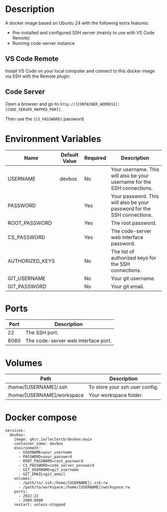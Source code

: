 # Description

A docker image based on Ubuntu 24 with the following extra features:
* Pre-installed and configured SSH server (mainly to use with VS Code Remote)
* Running code-server instance

## VS Code Remote

Install VS Code on your local computer and connect to this docker image via SSH with the Remote plugin.

## Code Server

Open a browser and go to `http://[CONTAINER_ADDRESS]:[CODE_SERVER_MAPPED_PORT]`.

Then use the `[CS_PASSWORD]` password.

# Environment Variables

| **Name**        | **Default Value** | **Required** | **Description**                                                          |
|-----------------|-------------------|--------------|--------------------------------------------------------------------------|
| USERNAME        | devbox            | No           | Your username.  This will also be your username for the SSH connections. |
| PASSWORD        |                   | Yes          | Your password. This will also be your password for the SSH connections.  |
| ROOT_PASSWORD   |                   | Yes          | The root password.                                                       |
| CS_PASSWORD     |                   | Yes          | The code-server web interface password.                                  |
| AUTHORIZED_KEYS |                   | No           | The list of authorized keys for the SSH connections.                     |
| GIT_USERNAME    |                   | No           | Your git username.                                                       |
| GIT_PASSWORD    |                   | No           | Your git email.                                                          |

# Ports

| **Port** | **Description**                     |
|----------|-------------------------------------|
| 22       | The SSH port.                       |
| 8080     | The code-server web interface port. |

# Volumes

| **Path**                   | **Description**                |
|----------------------------|--------------------------------|
| /home/[USERNAME]/.ssh      | To store your ssh user config. |
| /home/[USERNAME]/workspace | Your workspace folder.         |

# Docker compose

```
services:
  devbox:
    image: ghcr.io/leclercb/devbox:main
    container_name: devbox
    environment:
      - USERNAME=your_username
      - PASSWORD=your_password
      - ROOT_PASSWORD=root_password
      - CS_PASSWORD=code_server_password
      - GIT_USERNAME=git_username
      - GIT_EMAIL=git_email
    volumes:
      - /path/to/.ssh:/home/[USERNAME]/.ssh:rw
      - /path/to/workspace:/home/[USERNAME]/workspace:rw
    ports:
      - 2022:22
      - 2080:8080
    restart: unless-stopped
```